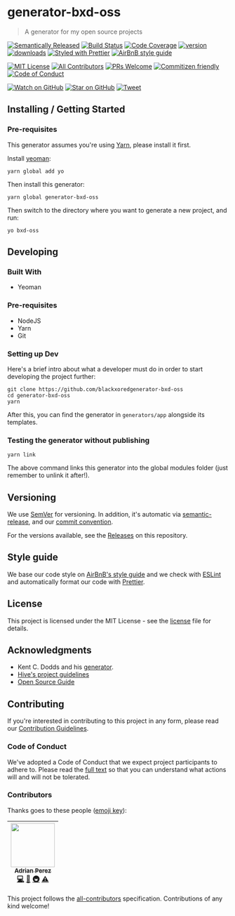 # generator-bxd-oss

> A generator for my open source projects

[![Semantically Released][semantic-release-badge]][semantic-release]
[![Build Status][build-badge]][build]
[![Code Coverage][coverage-badge]][coverage]
[![version][version-badge]][package]
[![downloads][downloads-badge]][npmtrends]
[![Styled with Prettier][prettier-badge]][prettier]
[![AirBnB style guide][airbnb-style-badge]][airbnb-style]

[![MIT License][license-badge]][license]
[![All Contributors](https://img.shields.io/badge/all_contributors-1-orange.svg?style=flat-square)](#contributors)
[![PRs Welcome][prs-badge]][prs]
[![Commitizen friendly][commitizen-badge]][commitizen]
[![Code of Conduct][coc-badge]][coc]

[![Watch on GitHub][github-watch-badge]][github-watch]
[![Star on GitHub][github-star-badge]][github-star]
[![Tweet][twitter-badge]][twitter]

## Installing / Getting Started

### Pre-requisites

This generator assumes you're using [Yarn](https://yarnpkg.com), please install
it first.

Install [yeoman](http://yeoman.io):

```shell
yarn global add yo
```

Then install this generator:

```shell
yarn global generator-bxd-oss
```

Then switch to the directory where you want to generate a new project, and run:

```shell
yo bxd-oss
```

## Developing

### Built With

* Yeoman

### Pre-requisites

* NodeJS
* Yarn
* Git

### Setting up Dev

Here's a brief intro about what a developer must do in order to start developing
the project further:

```shell
git clone https://github.com/blackxoredgenerator-bxd-oss
cd generator-bxd-oss
yarn
```

After this, you can find the generator in `generators/app` alongside its
templates.

### Testing the generator without publishing

```shell
yarn link
```

The above command links this generator into the global modules folder (just
remember to unlink it after!).

## Versioning

We use [SemVer][semver] for versioning. In addition, it's automatic via
[semantic-release][semantic-release], and our [commit convention][commit-convention].

For the versions available, see the [Releases][releases] on this repository.

## Style guide

We base our code style on [AirBnB's style guide][airbnb-style] and we check with
[ESLint][eslint] and automatically format our code with [Prettier][prettier].

## License

This project is licensed under the MIT License - see the [license] file for
details.

## Acknowledgments

* Kent C. Dodds and his
  [generator](https://github.com/kentcdodds/generator-kcd-oss/).
* [Hive's project guidelines](https://github.com/wearehive/project-guidelines)
* [Open Source Guide](https://opensource.guide/)

## Contributing

If you're interested in contributing to this project in any form, please read
our [Contribution Guidelines][contributing].

### Code of Conduct

We've adopted a Code of Conduct that we expect project participants to adhere
to. Please read the [full text][coc] so that you can understand what actions
will and will not be tolerated.

### Contributors

Thanks goes to these people ([emoji key][emojis]):

<!-- ALL-CONTRIBUTORS-LIST:START - Do not remove or modify this section -->
| [<img src="https://avatars3.githubusercontent.com/u/133308?v=4" width="100px;"/><br /><sub><b>Adrian Perez</b></sub>](https://adrianperez.codes)<br />[💻](https://github.com/blackxored/generator-bxd-oss/commits?author=blackxored "Code") [📖](https://github.com/blackxored/generator-bxd-oss/commits?author=blackxored "Documentation") [🚇](#infra-blackxored "Infrastructure (Hosting, Build-Tools, etc)") [⚠️](https://github.com/blackxored/generator-bxd-oss/commits?author=blackxored "Tests") |
| :---: |
<!-- ALL-CONTRIBUTORS-LIST:END -->

This project follows the [all-contributors][all-contributors] specification.
Contributions of any kind welcome!

[npm]: https://www.npmjs.com/
[node]: https://nodejs.org
[build-badge]: https://img.shields.io/travis/blackxored/generator-bxd-oss.svg?style=flat-square
[build]: https://travis-ci.org/blackxored/generator-bxd-oss
[coverage-badge]: https://img.shields.io/codecov/c/github/blackxored/generator-bxd-oss.svg?style=flat-square
[coverage]: https://codecov.io/github/blackxored/generator-bxd-oss
[version-badge]: https://img.shields.io/npm/v/generator-bxd-oss.svg?style=flat-square
[package]: https://www.npmjs.com/package/generator-bxd-oss
[downloads-badge]: https://img.shields.io/npm/dm/generator-bxd-oss.svg?style=flat-square
[npmtrends]: http://www.npmtrends.com/generator-bxd-oss
[license-badge]: https://img.shields.io/npm/l/generator-bxd-oss.svg?style=flat-square
[license]: https://github.com/blackxored/generator-bxd-oss/blob/master/LICENSE.md
[semantic-release]: https://github.com/semantic-release/semantic-release
[semantic-release-badge]: https://img.shields.io/badge/%20%20%F0%9F%93%A6%F0%9F%9A%80-semantic--release-e10079.svg?style=flat-square
[commitizen-badge]: https://img.shields.io/badge/commitizen-friendly-brightgreen.svg?style=flat-square
[commitizen]: http://commitizen.github.io/cz-cli/
[prettier-badge]: https://img.shields.io/badge/styled_with-prettier-ff69b4.svg?style=flat-square
[prettier]: https://github.com/prettier/prettier
[airbnb-style-badge]: https://img.shields.io/badge/code%20style-airbnb-green.svg?style=flat-square
[airbnb-style]: https://github.com/airbnb/javascript
[eslint]: http://eslint.org
[prs-badge]: https://img.shields.io/badge/PRs-welcome-brightgreen.svg?style=flat-square
[prs]: http://makeapullrequest.com
[donate-badge]: https://img.shields.io/badge/$-support-green.svg?style=flat-square
[contributing]: https://github.com/blackxored/generator-bxd-oss/blob/master/CONTRIBUTING.md
[coc-badge]: https://img.shields.io/badge/code%20of-conduct-ff69b4.svg?style=flat-square
[coc]: https://github.com/blackxored/generator-bxd-oss/blob/master/CODE_OF_CONDUCT.md
[github-watch-badge]: https://img.shields.io/github/watchers/blackxored/generator-bxd-oss.svg?style=social
[github-watch]: https://github.com/blackxored/generator-bxd-oss/watchers
[github-star-badge]: https://img.shields.io/github/stars/blackxored/generator-bxd-oss.svg?style=social
[github-star]: https://github.com/blackxored/generator-bxd-oss/stargazers
[twitter]: https://twitter.com/intent/tweet?text=Check%20out%20generator-bxd-oss%20by%20%40blackxored%20https%3A%2F%2Fgithub.com%2Fblackxored%2Fgenerator-bxd-oss%20%F0%9F%91%8D
[twitter-badge]: https://img.shields.io/twitter/url/https/github.com/blackxored/generator-bxd-oss.svg?style=social
[emojis]: https://github.com/kentcdodds/all-contributors#emoji-key
[all-contributors]: https://github.com/kentcdodds/all-c
[semver]: http://semver.org/
[releases]: https://github.com/blackxored/generator-bxd-oss/releases
[commit-convention]: https://www.npmjs.com/package/@commitlint/config-angular
